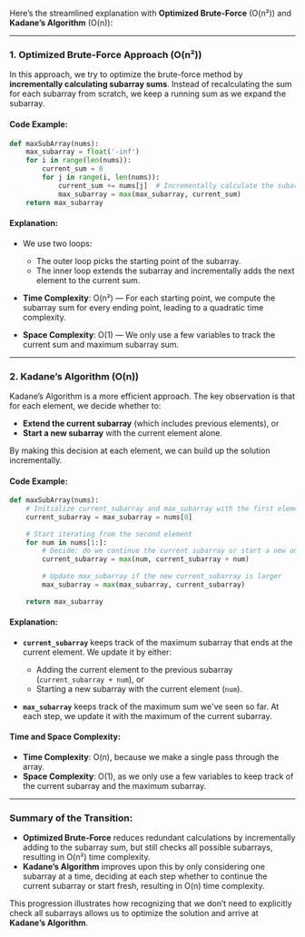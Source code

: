 Here’s the streamlined explanation with **Optimized Brute-Force** (O(n²)) and **Kadane’s Algorithm** (O(n)):

---

### 1. **Optimized Brute-Force Approach** (O(n²))

In this approach, we try to optimize the brute-force method by **incrementally calculating subarray sums**. Instead of recalculating the sum for each subarray from scratch, we keep a running sum as we expand the subarray.

#### Code Example:
```python
def maxSubArray(nums):
    max_subarray = float('-inf')
    for i in range(len(nums)):
        current_sum = 0
        for j in range(i, len(nums)):
            current_sum += nums[j]  # Incrementally calculate the subarray sum
            max_subarray = max(max_subarray, current_sum)
    return max_subarray
```

#### Explanation:
- We use two loops:
  - The outer loop picks the starting point of the subarray.
  - The inner loop extends the subarray and incrementally adds the next element to the current sum.
  
- **Time Complexity**: O(n²) — For each starting point, we compute the subarray sum for every ending point, leading to a quadratic time complexity.
- **Space Complexity**: O(1) — We only use a few variables to track the current sum and maximum subarray sum.

---

### 2. **Kadane’s Algorithm (O(n))**

Kadane’s Algorithm is a more efficient approach. The key observation is that for each element, we decide whether to:
- **Extend the current subarray** (which includes previous elements), or
- **Start a new subarray** with the current element alone.

By making this decision at each element, we can build up the solution incrementally.

#### Code Example:
```python
def maxSubArray(nums):
    # Initialize current_subarray and max_subarray with the first element
    current_subarray = max_subarray = nums[0]
    
    # Start iterating from the second element
    for num in nums[1:]:
        # Decide: do we continue the current subarray or start a new one?
        current_subarray = max(num, current_subarray + num)
        
        # Update max_subarray if the new current_subarray is larger
        max_subarray = max(max_subarray, current_subarray)
    
    return max_subarray
```

#### Explanation:
- **`current_subarray`** keeps track of the maximum subarray that ends at the current element. We update it by either:
  - Adding the current element to the previous subarray (`current_subarray + num`), or
  - Starting a new subarray with the current element (`num`).
  
- **`max_subarray`** keeps track of the maximum sum we've seen so far. At each step, we update it with the maximum of the current subarray.

#### Time and Space Complexity:
- **Time Complexity**: O(n), because we make a single pass through the array.
- **Space Complexity**: O(1), as we only use a few variables to keep track of the current subarray and the maximum subarray.

---

### Summary of the Transition:
- **Optimized Brute-Force** reduces redundant calculations by incrementally adding to the subarray sum, but still checks all possible subarrays, resulting in O(n²) time complexity.
- **Kadane’s Algorithm** improves upon this by only considering one subarray at a time, deciding at each step whether to continue the current subarray or start fresh, resulting in O(n) time complexity.

This progression illustrates how recognizing that we don’t need to explicitly check all subarrays allows us to optimize the solution and arrive at **Kadane’s Algorithm**.
